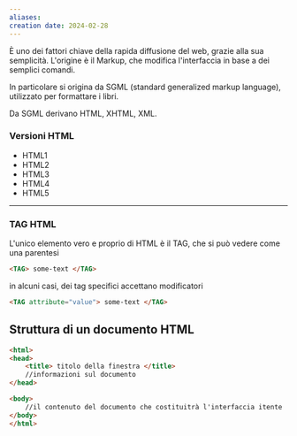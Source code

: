 ```yaml
---
aliases: 
creation date: 2024-02-28
---
```


È uno dei fattori chiave della rapida diffusione del web, grazie alla sua semplicità.
L'origine è il Markup, che modifica l'interfaccia in base a dei semplici comandi.

In particolare si origina da SGML (standard generalized markup language), utilizzato per formattare i libri. 

Da SGML derivano HTML, XHTML, XML.

### Versioni HTML
- HTML1
- HTML2
- HTML3
- HTML4
- HTML5

---

### TAG HTML
L'unico elemento vero e proprio di HTML è il TAG, che si può vedere come una parentesi
```HTML
<TAG> some-text </TAG>
```

in alcuni casi, dei tag specifici accettano modificatori
```html
<TAG attribute="value"> some-text </TAG> 
```


## Struttura di un documento HTML
```html
<html>
<head>
	<title> titolo della finestra </title>
	//informazioni sul documento
</head>

<body>
	//il contenuto del documento che costituitrà l'interfaccia itente
</body>
</html>
```